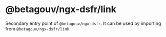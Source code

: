 # @betagouv/ngx-dsfr/link

Secondary entry point of `@betagouv/ngx-dsfr`. It can be used by importing from `@betagouv/ngx-dsfr/link`.
